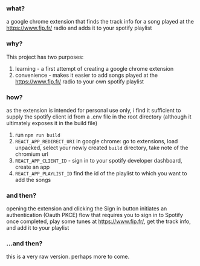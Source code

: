 ### what?

a google chrome extension that finds the track info for a song played at the https://www.fip.fr/ radio and adds it to your spotify playlist

### why?

This project has two purposes:

1. learning - a first attempt of creating a google chrome extension
2. convenience - makes it easier to add songs played at the https://www.fip.fr/ radio to your own spotify playlist

### how?

as the extension is intended for personal use only, i find it sufficient to supply the spotify client id from a .env file in the root directory (although it ultimately exposes it in the build file)

1.  run `npm run build`
2.  `REACT_APP_REDIRECT_URI` in google chrome: go to extensions, load unpacked, select your newly created `build` directory, take note of the chromium url
3.  `REACT_APP_CLIENT_ID` - sign in to your spotify developer dashboard, create an app
4.  `REACT_APP_PLAYLIST_ID` find the id of the playlist to which you want to add the songs

### and then?

opening the extension and clicking the Sign in button initiates an authentication (Oauth PKCE) flow that requires you to sign in to Spotify\
once completed, play some tunes at https://www.fip.fr/, get the track info, and add it to your playlist

### ...and then?

this is a very raw version. perhaps more to come.

